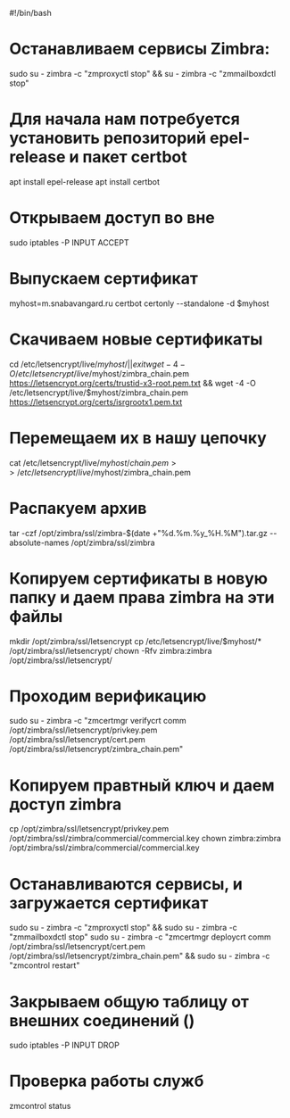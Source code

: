 #!/bin/bash

# Останавливаем сервисы Zimbra:

sudo su - zimbra -c "zmproxyctl stop" && su - zimbra -c "zmmailboxdctl stop"

# Для начала нам потребуется установить репозиторий epel-release и пакет certbot

apt install epel-release
apt install certbot

# Открываем доступ во вне

sudo iptables -P INPUT ACCEPT

# Выпускаем сертификат

myhost=m.snabavangard.ru
certbot certonly --standalone -d $myhost

# Скачиваем новые сертификаты

cd /etc/letsencrypt/live/$myhost/ || exit
wget -4 -O /etc/letsencrypt/live/$myhost/zimbra_chain.pem https://letsencrypt.org/certs/trustid-x3-root.pem.txt && wget -4 -O /etc/letsencrypt/live/$myhost/zimbra_chain.pem https://letsencrypt.org/certs/isrgrootx1.pem.txt

# Перемещаем их в нашу цепочку

cat /etc/letsencrypt/live/$myhost/chain.pem >> /etc/letsencrypt/live/$myhost/zimbra_chain.pem

# Распакуем архив

tar -czf /opt/zimbra/ssl/zimbra-$(date +"%d.%m.%y\_%H.%M").tar.gz --absolute-names /opt/zimbra/ssl/zimbra

# Копируем сертификаты в новую папку и даем права zimbra на эти файлы

mkdir /opt/zimbra/ssl/letsencrypt
cp /etc/letsencrypt/live/$myhost/\* /opt/zimbra/ssl/letsencrypt/
chown -Rfv zimbra:zimbra /opt/zimbra/ssl/letsencrypt/

# Проходим верификацию

sudo su - zimbra -c "zmcertmgr verifycrt comm /opt/zimbra/ssl/letsencrypt/privkey.pem /opt/zimbra/ssl/letsencrypt/cert.pem /opt/zimbra/ssl/letsencrypt/zimbra_chain.pem"

# Копируем правтный ключ и даем доступ zimbra

cp /opt/zimbra/ssl/letsencrypt/privkey.pem /opt/zimbra/ssl/zimbra/commercial/commercial.key
chown zimbra:zimbra /opt/zimbra/ssl/zimbra/commercial/commercial.key

# Останавливаются сервисы, и загружается сертификат

sudo su - zimbra -c "zmproxyctl stop" && sudo su - zimbra -c "zmmailboxdctl stop"
sudo su - zimbra -c "zmcertmgr deploycrt comm /opt/zimbra/ssl/letsencrypt/cert.pem /opt/zimbra/ssl/letsencrypt/zimbra_chain.pem" && sudo su - zimbra -c "zmcontrol restart"

# Закрываем общую таблицу от внешних соединений ()

sudo iptables -P INPUT DROP

# Проверка работы служб

zmcontrol status
